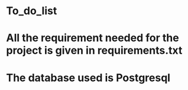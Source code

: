 # To_do_list

# All the requirement needed for the project is given in requirements.txt
# The database used is Postgresql
